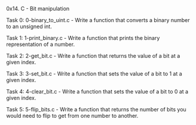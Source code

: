0x14. C - Bit manipulation

Task 0: 0-binary_to_uint.c - Write a function that converts a binary number to an unsigned int.

Task 1: 1-print_binary.c - Write a function that prints the binary representation of a number.

Task 2: 2-get_bit.c - Write a function that returns the value of a bit at a given index.

Task 3: 3-set_bit.c - Write a function that sets the value of a bit to 1 at a given index.

Task 4: 4-clear_bit.c - Write a function that sets the value of a bit to 0 at a given index.

Task 5: 5-flip_bits.c - Write a function that returns the number of bits you would need to flip to get from one number to another.

